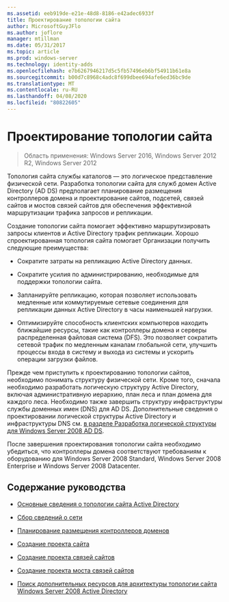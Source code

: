 ```yaml
---
ms.assetid: eeb919de-e21e-48d8-8186-e42adec6933f
title: Проектирование топологии сайта
author: MicrosoftGuyJFlo
ms.author: joflore
manager: mtillman
ms.date: 05/31/2017
ms.topic: article
ms.prod: windows-server
ms.technology: identity-adds
ms.openlocfilehash: e7b6267946217d5c5fb57496eb6bf54911b61e8a
ms.sourcegitcommit: b00d7c8968c4adc8f699dbee694afe6ed36bc9de
ms.translationtype: MT
ms.contentlocale: ru-RU
ms.lasthandoff: 04/08/2020
ms.locfileid: "80822605"
---
```

# <a name="designing-the-site-topology"></a>Проектирование топологии сайта

>Область применения: Windows Server 2016, Windows Server 2012 R2, Windows Server 2012

Топология сайта службы каталогов — это логическое представление физической сети. Разработка топологии сайта для служб домен Active Directory (AD DS) предполагает планирование размещения контроллеров домена и проектирование сайтов, подсетей, связей сайтов и мостов связей сайтов для обеспечения эффективной маршрутизации трафика запросов и репликации.  
  
Создание топологии сайта помогает эффективно маршрутизировать запросы клиентов и Active Directory трафик репликации. Хорошо спроектированная топология сайта помогает Организации получить следующие преимущества:  
  
-   Сократите затраты на репликацию Active Directory данных.  
  
-   Сократите усилия по администрированию, необходимые для поддержки топологии сайта.  
  
-   Запланируйте репликацию, которая позволяет использовать медленные или коммутируемые сетевые соединения для репликации данных Active Directory в часы наименьшей нагрузки.  
  
-   Оптимизируйте способность клиентских компьютеров находить ближайшие ресурсы, такие как контроллеры домена и серверы распределенная файловая система (DFS). Это позволяет сократить сетевой трафик по медленным каналам глобальной сети, улучшить процессы входа в систему и выхода из системы и ускорить операции загрузки файлов.  
  
Прежде чем приступить к проектированию топологии сайтов, необходимо понимать структуру физической сети. Кроме того, сначала необходимо разработать логическую структуру Active Directory, включая административную иерархию, план леса и план домена для каждого леса. Необходимо также завершить структуру инфраструктуры службы доменных имен (DNS) для AD DS. Дополнительные сведения о проектировании логической структуры Active Directory и инфраструктуры DNS см. [в разделе Разработка логической структуры для Windows Server 2008 AD DS](https://technet.microsoft.com/library/cc770806.aspx).  
  
После завершения проектирования топологии сайта необходимо убедиться, что контроллеры домена соответствуют требованиям к оборудованию для Windows Server 2008 Standard, Windows Server 2008 Enterprise и Windows Server 2008 Datacenter.  
  
## <a name="in-this-guide"></a>Содержание руководства  
  
-   [Основные сведения о топологии сайта Active Directory](../../ad-ds/plan/Understanding-Active-Directory-Site-Topology.md)  
  
-   [Сбор сведений о сети](../../ad-ds/plan/Collecting-Network-Information.md)  
  
-   [Планирование размещения контроллеров доменов](../../ad-ds/plan/Planning-Domain-Controller-Placement.md)  
  
-   [Создание проекта сайта](../../ad-ds/plan/Creating-a-Site-Design.md)  
  
-   [Создание проекта связей сайтов](../../ad-ds/plan/Creating-a-Site-Link-Design.md)  
  
-   [Создание проекта моста связей сайтов](../../ad-ds/plan/Creating-a-Site-Link-Bridge-Design.md)  
  
-   [Поиск дополнительных ресурсов для архитектуры топологии сайта Windows Server 2008 Active Directory](../../ad-ds/plan/Finding-Additional-Resources-for-Windows-Server-2008-Active-Directory-Site-Topology-Design.md)  
  


